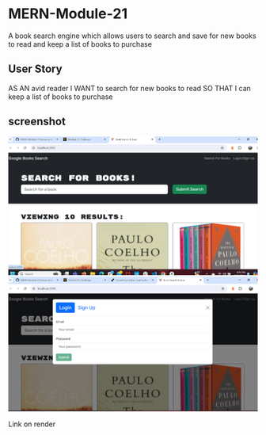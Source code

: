 # MERN-Module-21
A book search engine which allows users to search and save for new books to read and keep a list of books to purchase

## User Story
AS AN avid reader
I WANT to search for new books to read
SO THAT I can keep a list of books to purchase

## screenshot
![alt text](image.png)
![login page](image-1.png)

Link on render
